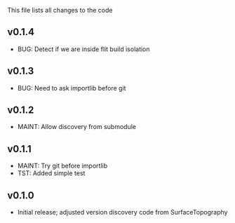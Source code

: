 This file lists all changes to the code

v0.1.4
------

* BUG: Detect if we are inside flit build isolation

v0.1.3
------

* BUG: Need to ask importlib before git

v0.1.2
------

* MAINT: Allow discovery from submodule

v0.1.1
------

* MAINT: Try git before importlib
* TST: Added simple test

v0.1.0
------

* Initial release; adjusted version discovery code from SurfaceTopography